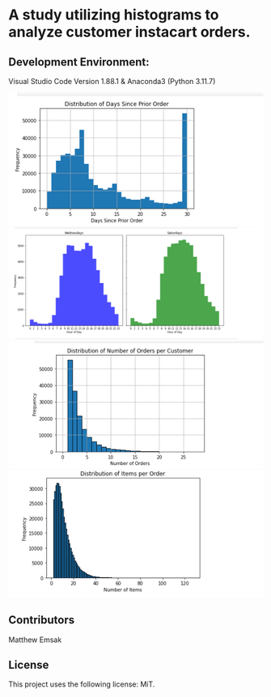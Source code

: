 # A study utilizing histograms to analyze customer instacart orders.

## <strong> Development Environment: </strong> ## 
Visual Studio Code Version 1.88.1 & Anaconda3 (Python 3.11.7)


![]()<img width="723" alt="image" src="https://github.com/matthew813709/Gitimages/blob/1c42f907aa65c38488ac735b3f995273745cdbd2/Screenshot%202024-05-23%20170914.png">
![]()<img width="723" alt="image" src="https://github.com/matthew813709/Gitimages/blob/1c42f907aa65c38488ac735b3f995273745cdbd2/Screenshot%202024-05-23%20170924.png">
![]()<img width="723" alt="image" src="https://github.com/matthew813709/Gitimages/blob/1c42f907aa65c38488ac735b3f995273745cdbd2/Screenshot%202024-05-23%20170933.png">
![]()<img width="723" alt="image" src="https://github.com/matthew813709/Gitimages/blob/1c42f907aa65c38488ac735b3f995273745cdbd2/Screenshot%202024-05-23%20170941.png">

## <strong> Contributors </strong> ##
Matthew Emsak

## <strong> License </strong> ##
This project uses the following license: MiT.

